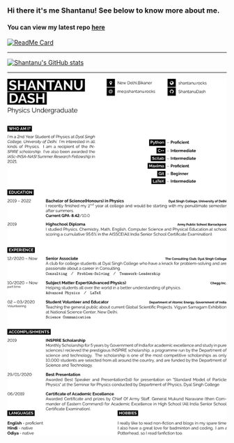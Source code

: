 ### Hi there it's me Shantanu! See below to know more about me.
#### You can view my latest repo [here](https://GitHub.com/ShantanuDash/siesta-action)
[![ReadMe Card](https://github-readme-stats.vercel.app/api/pin/?username=ShantanuDash&repo=siesta-action&show_owner=True)](https://GitHub.com/ShantanuDash/siesta-action)

***

[![Shantanu's GitHub stats](https://github-readme-stats.vercel.app/api?username=shantanudash&show_icons=true&count_private=true)](https://github.com/shantanudash/shantanudash)

***
<!--
**ShantanuDash/ShantanuDash** is a ✨ _special_ ✨ repository because its `README.md` (this file) appears on your GitHub profile.-->
![CV/Resume](https://github.com/ShantanuDash/ShantanuDash/blob/cv/main.png "Check out this CV of mine")




<!--START_SECTION:activity-->

<!--END_SECTION:activity-->
<!--
Here are some ideas to get you started:

- 🔭 I’m currently working on ...
- 🌱 I’m currently learning ...
- 👯 I’m looking to collaborate on ...
- 🤔 I’m looking for help with ...
- 💬 Ask me about ...
- 📫 How to reach me: ...
- 😄 Pronouns: ...
- ⚡ Fun fact: ...
-->


